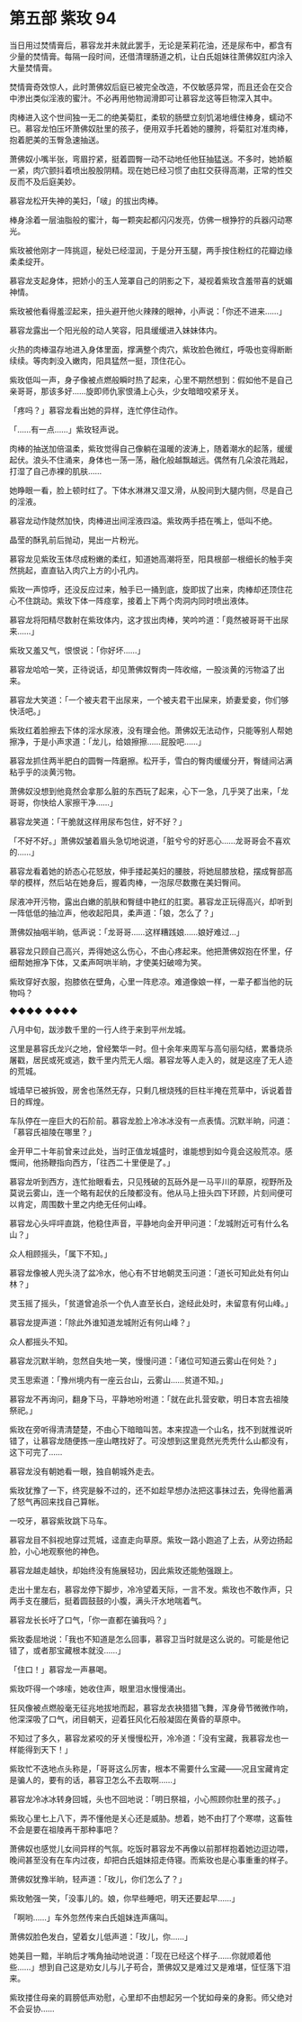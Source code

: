 # 第五部 紫玫 94

当日用过焚情膏后，慕容龙并未就此罢手，无论是茉莉花油，还是尿布中，都含有少量的焚情膏。每隔一段时间，还借清理肠道之机，让白氏姐妹往萧佛奴肛内涂入大量焚情膏。

焚情膏奇效惊人，此时萧佛奴后庭已被完全改造，不仅敏感异常，而且还会在交合中渗出类似淫液的蜜汁。不必再用他物润滑即可让慕容龙这等巨物深入其中。

肉棒进入这个世间独一无二的绝美菊肛，柔软的肠壁立刻饥渴地缠住棒身，蠕动不已。慕容龙怕压坏萧佛奴肚里的孩子，便用双手托着她的腰胯，将菊肛对准肉棒，抱着肥美的玉臀急速抽送。

萧佛奴小嘴半张，弯眉拧紧，挺着圆臀一动不动地任他狂抽猛送。不多时，她娇躯一紧，肉穴颤抖着喷出股股阴精。现在她已经习惯了由肛交获得高潮，正常的性交反而不及后庭美妙。

慕容龙松开失神的美妇，「啵」的拔出肉棒。

棒身涂着一层油脂般的蜜汁，每一颗突起都闪闪发亮，仿佛一根狰狞的兵器闪动寒光。

紫玫被他刚才一阵挑逗，秘处已经湿润，于是分开玉腿，两手按住粉红的花瓣边缘柔柔绽开。

慕容龙支起身体，把娇小的玉人笼罩自己的阴影之下，凝视着紫玫含羞带喜的妩媚神情。

紫玫被他看得羞涩起来，扭头避开他火辣辣的眼神，小声说：「你还不进来……」

慕容龙露出一个阳光般的动人笑容，阳具缓缓进入妹妹体内。

火热的肉棒温存地进入身体里面，撑满整个肉穴，紫玫脸色微红，呼吸也变得断断续续。等肉刺没入嫩肉，阳具猛然一挺，顶住花心。

紫玫低叫一声，身子像被点燃般瞬时热了起来，心里不期然想到：假如他不是自己亲哥哥，那该多好……旋即师仇家恨涌上心头，少女暗暗咬紧牙关。

「疼吗？」慕容龙看出她的异样，连忙停住动作。

「……有一点……」紫玫轻声说。

肉棒的抽送加倍温柔，紫玫觉得自己像躺在温暖的波涛上，随着潮水的起落，缓缓起伏。浪头不住涌来，身体也一荡一荡，融化般越飘越远。偶然有几朵浪花溅起，打湿了自己赤裸的肌肤……

她睁眼一看，脸上顿时红了。下体水淋淋又湿又滑，从股间到大腿内侧，尽是自己的淫液。

慕容龙动作陡然加快，肉棒进出间淫液四溢。紫玫两手捂在嘴上，低叫不绝。

晶莹的酥乳前后抛动，晃出一片粉光。

慕容龙见紫玫玉体尽成粉嫩的柔红，知道她高潮将至，阳具根部一根细长的触手突然挑起，直直钻入肉穴上方的小孔内。

紫玫一声惊呼，还没反应过来，触手已一捅到底，旋即拔了出来，肉棒却还顶住花心不住跳动。紫玫下体一阵痉挛，接着上下两个肉洞内同时喷出液体。

慕容龙将阳精尽数射在紫玫体内，这才拔出肉棒，笑吟吟道：「竟然被哥哥干出尿来……」

紫玫又羞又气，恨恨说：「你好坏……」

慕容龙哈哈一笑，正待说话，却见萧佛奴臀肉一阵收缩，一股淡黄的污物溢了出来。

慕容龙大笑道：「一个被夫君干出尿来，一个被夫君干出屎来，娇妻爱妾，你们够快活吧。」

紫玫红着脸擦去下体的淫水尿液，没有理会他。萧佛奴无法动作，只能等别人帮她擦净，于是小声求道：「龙儿，给娘擦擦……屁股吧……」

慕容龙抓住两半肥白的圆臀一阵磨擦。松开手，雪白的臀肉缓缓分开，臀缝间沾满粘乎乎的淡黄污物。

萧佛奴没想到他竟然会拿那么脏的东西玩了起来，心下一急，几乎哭了出来，「龙哥哥，你快给人家擦干净……」

慕容龙笑道：「干脆就这样用尿布包住，好不好？」

「不好不好。」萧佛奴皱着眉头急切地说道，「脏兮兮的好恶心……龙哥哥会不喜欢的……」

慕容龙看着她的娇态心花怒放，伸手搂起美妇的腰肢，将她屈膝放稳，摆成臀部高举的模样，然后站在她身后，握着肉棒，一泡尿尽数撒在美妇臀间。

尿液冲开污物，露出白嫩的肌肤和臀缝中艳红的肛窦。慕容龙正玩得高兴，却听到一阵低低的抽泣声，他收起阳具，柔声道：「娘，怎么了？」

萧佛奴抽咽半晌，低声说：「龙哥哥……这样糟践娘……娘好难过…」

慕容龙只顾自己高兴，弄得她这么伤心，不由心疼起来。他把萧佛奴抱在怀里，仔细帮她擦净下体，又柔声呵哄半晌，才使美妇破啼为笑。

紫玫穿好衣服，抱膝依在壁角，心里一阵悲凉。难道像娘一样，一辈子都当他的玩物吗？

◆◆◆◆ ◆◆◆◆

八月中旬，跋涉数千里的一行人终于来到平州龙城。

这里是慕容氏龙兴之地，曾经繁华一时。但十余年来周军与高句丽勾结，累番烧杀屠戳，居民或死或逃，数千里内荒无人烟。慕容龙等人走入的，就是这座了无人迹的荒城。

城墙早已被拆毁，房舍也荡然无存，只剩几根烧残的巨柱半掩在荒草中，诉说着昔日的辉煌。

车队停在一座巨大的石阶前。慕容龙脸上冷冰冰没有一点表情。沉默半晌，问道：「慕容氏祖陵在哪里？」

金开甲二十年前曾来过此处，当时正值龙城盛时，谁能想到如今竟会这般荒凉。感慨间，他扬鞭指向西方，「往西二十里便是了。」

慕容龙听到西方，连忙抬眼看去，只见残破的瓦砾外是一马平川的草原，视野所及莫说云雾山，连一个略有起伏的丘陵都没有。他从马上扭头四下环顾，片刻间便可以肯定，周围数十里之内绝无任何山峰。

慕容龙心头呯呯直跳，他稳住声音，平静地向金开甲问道：「龙城附近可有什么名山？」

众人相顾摇头，「属下不知。」

慕容龙像被人兜头浇了盆冷水，他心有不甘地朝灵玉问道：「道长可知此处有何山林？」

灵玉摇了摇头，「贫道曾追杀一个仇人直至长白，途经此处时，未留意有何山峰。」

慕容龙提声道：「除此外谁知道龙城附近有何山峰？」

众人都摇头不知。

慕容龙沉默半晌，忽然自失地一笑，慢慢问道：「诸位可知道云雾山在何处？」

灵玉思索道：「豫州境内有一座云台山，云雾山……贫道不知。」

慕容龙不再询问，翻身下马，平静地吩咐道：「就在此扎营安歇，明日本宫去祖陵祭祀。」

紫玫在旁听得清清楚楚，不由心下暗暗叫苦。本来捏造一个山名，找不到就推说听错了，让慕容龙随便拣一座山瞎找好了。可没想到这里竟然光秃秃什么山都没有，这下可完了……

慕容龙没有朝她看一眼，独自朝城外走去。

紫玫犹豫了一下，终究是躲不过的，还不如趁早想办法把这事抹过去，免得他蓄满了怒气再回来找自己算帐。

一咬牙，慕容紫玫跳下马车。

慕容龙目不斜视地穿过荒城，迳直走向草原。紫玫一路小跑追了上去，从旁边扬起脸，小心地观察他的神色。

慕容龙越走越快，却始终没有施展轻功，因此紫玫还能勉强跟上。

走出十里左右，慕容龙停下脚步，冷冷望着天际，一言不发。紫玫也不敢作声，只两手支在腰后，挺着圆鼓鼓的小腹，满头汗水地喘着气。

慕容龙长长吁了口气，「你一直都在骗我吗？」

紫玫委屈地说：「我也不知道是怎么回事，慕容卫当时就是这么说的。可能是他记错了，或者那宝藏根本就没……」

「住口！」慕容龙一声暴喝。

紫玫吓得一个哆嗦，她收住声，眼里泪水慢慢涌出。

狂风像被点燃般毫无征兆地拔地而起，慕容龙衣袂猎猎飞舞，浑身骨节微微作响，他深深吸了口气，闭目朝天，迎着狂风化石般凝固在黄昏的草原中。

不知过了多久，慕容龙紧咬的牙关慢慢松开，冷冷道：「没有宝藏，我慕容龙也一样能得到天下！」

紫玫忙不迭地点头称是，「哥哥这么厉害，根本不需要什么宝藏——况且宝藏肯定是骗人的，要有的话，慕容卫怎么不去取啊……」

慕容龙冷冰冰转身回城，头也不回地说：「明日祭祖，小心照顾你肚里的孩子。」

紫玫心里七上八下，弄不懂他是关心还是威胁。想着，她不由打了个寒噤，这畜牲不会是要在祖陵再干那种事吧？

萧佛奴也感觉儿女间异样的气氛。吃饭时慕容龙不再像以前那样抱着她边逗边喂，晚间甚至没有在车内过夜，却把白氏姐妹招走侍寝。而紫玫也是心事重重的样子。

萧佛奴犹豫半晌，轻声道：「玫儿，你们怎么了？」

紫玫勉强一笑，「没事儿的。娘，你早些睡吧，明天还要起早……」

「啊哟……」车外忽然传来白氏姐妹连声痛叫。

萧佛奴脸色发白，望着女儿低声道：「玫儿，你……」

她美目一黯，半晌后才嘴角抽动地说道：「现在已经这个样子……你就顺着他些……」想到自己这是劝女儿与儿子苟合，萧佛奴又是难过又是难堪，怔怔落下泪来。

紫玫搂住母亲的肩膀低声劝慰，心里却不由想起另一个犹如母亲的身影。师父绝对不会妥协……

